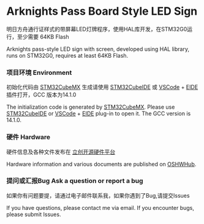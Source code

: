 # Arknights Pass Board Style LED Sign

明日方舟通行证样式的带屏幕LED灯牌程序，使用HAL库开发，在STM32G0运行，至少需要 64KB Flash

Arknights pass-style LED sign with screen, developed using HAL library, runs on STM32G0, requires at least 64KB Flash.

### 项目环境 Environment

初始化代码由 [STM32CubeMX](https://www.st.com/en/development-tools/stm32cubemx.html) 生成请使用 [STM32CubeIDE](https://www.st.com.cn/zh/development-tools/stm32cubeide.html) 或 [VSCode](https://code.visualstudio.com/) + [EIDE](https://em-ide.com/) 插件打开，GCC 版本为14.1.0

The initialization code is generated by [STM32CubeMX](https://www.st.com/en/development-tools/stm32cubemx.html). Please use [STM32CubeIDE](https://www.st.com.cn/zh/development-tools/stm32cubeide.html) or [VSCode](https://code.visualstudio.com/) + [EIDE](https://em-ide.com/) plug-in to open it. The GCC version is 14.1.0.

### 硬件 Hardware

硬件信息及各种文件发布在 [立创开源硬件平台](https://)

Hardware information and various documents are published on [OSHWHub](https://).

### 提问或汇报Bug Ask a question or report a bug

如果你有问题要提，请通过电子邮件联系我，如果你遇到了Bug,请提交Issues

If you have questions, please contact me via email. If you encounter bugs, please submit Issues.